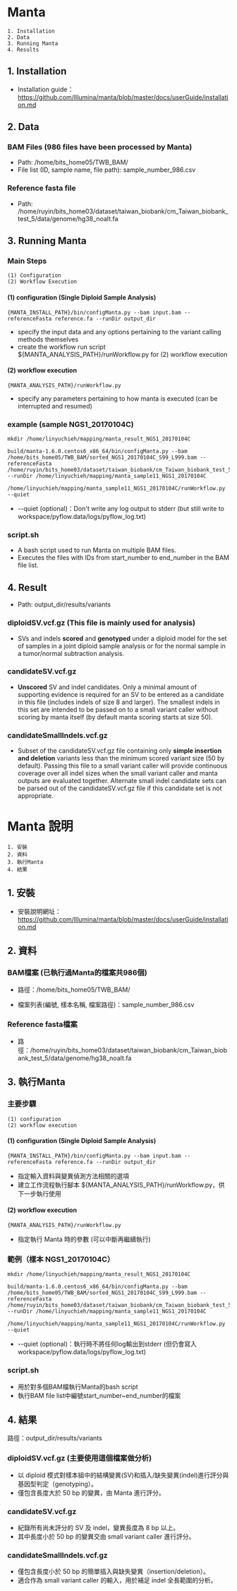 # Manta
    1. Installation
    2. Data
    3. Running Manta
    4. Results

## 1. Installation
* Installation guide：
https://github.com/Illumina/manta/blob/master/docs/userGuide/installation.md

## 2. Data
### BAM Files (986 files have been processed by Manta)
* Path: /home/bits_home05/TWB_BAM/
* File list (ID, sample name, file path): sample_number_986.csv

### Reference fasta file
* Path: /home/ruyin/bits_home03/dataset/taiwan_biobank/cm_Taiwan_biobank_test_5/data/genome/hg38_noalt.fa

## 3. Running Manta
### Main Steps
    (1) Configuration
    (2) Workflow Execution
#### (1) configuration (Single Diploid Sample Analysis)
    {MANTA_INSTALL_PATH}/bin/configManta.py --bam input.bam --referenceFasta reference.fa --runDir output_dir
* specify the input data and any options pertaining to the variant calling methods themselves
* create the workflow run script ${MANTA_ANALYSIS_PATH}/runWorkflow.py for (2) workflow execution

#### (2) workflow execution
    {MANTA_ANALYSIS_PATH}/runWorkflow.py
* specify any parameters pertaining to how manta is executed (can be interrupted and resumed)


### example (sample NGS1_20170104C)

    mkdir /home/linyuchieh/mapping/manta_result_NGS1_20170104C

    build/manta-1.6.0.centos6_x86_64/bin/configManta.py --bam /home/bits_home05/TWB_BAM/sorted_NGS1_20170104C_S99_L999.bam --referenceFasta /home/ruyin/bits_home03/dataset/taiwan_biobank/cm_Taiwan_biobank_test_5/data/genome/hg38_noalt.fa --runDir /home/linyuchieh/mapping/manta_sample11_NGS1_20170104C

    /home/linyuchieh/mapping/manta_sample11_NGS1_20170104C/runWorkflow.py --quiet

* --quiet (optional)：Don't write any log output to stderr (but still write to workspace/pyflow.data/logs/pyflow_log.txt)

### script.sh
* A bash script used to run Manta on multiple BAM files.
* Executes the files with IDs from start_number to end_number in the BAM file list.

## 4. Result
* Path: output_dir/results/variants
### diploidSV.vcf.gz (This file is mainly used for analysis)
* SVs and indels **scored** and **genotyped** under a diploid model for the set of samples in a joint diploid sample analysis or for the normal sample in a tumor/normal subtraction analysis.
### candidateSV.vcf.gz
* **Unscored** SV and indel candidates. Only a minimal amount of supporting evidence is required for an SV to be entered as a candidate in this file (includes indels of size 8 and larger). The smallest indels in this set are intended to be passed on to a small variant caller without scoring by manta itself (by default manta scoring starts at size 50).
### candidateSmallIndels.vcf.gz
* Subset of the candidateSV.vcf.gz file containing only **simple insertion and deletion** variants less than the minimum scored variant size (50 by default). Passing this file to a small variant caller will provide continuous coverage over all indel sizes when the small variant caller and manta outputs are evaluated together. Alternate small indel candidate sets can be parsed out of the candidateSV.vcf.gz file if this candidate set is not appropriate.





# Manta 說明
    1. 安裝
    2. 資料
    3. 執行Manta
    4. 結果

## 1. 安裝

* 安裝說明網址：
https://github.com/Illumina/manta/blob/master/docs/userGuide/installation.md


## 2. 資料

### BAM檔案 (已執行過Manta的檔案共986個)
* 路徑：/home/bits_home05/TWB_BAM/

* 檔案列表(編號, 樣本名稱, 檔案路徑)：sample_number_986.csv

### Reference fasta檔案
* 路徑：/home/ruyin/bits_home03/dataset/taiwan_biobank/cm_Taiwan_biobank_test_5/data/genome/hg38_noalt.fa


## 3. 執行Manta
### 主要步驟
    (1) configuration
    (2) workflow execution

#### (1) configuration (Single Diploid Sample Analysis)
    {MANTA_INSTALL_PATH}/bin/configManta.py --bam input.bam --referenceFasta reference.fa --runDir output_dir
* 指定輸入資料與變異偵測方法相關的選項
* 建立工作流程執行腳本 ${MANTA_ANALYSIS_PATH}/runWorkflow.py，供下一步執行使用

#### (2) workflow execution
    {MANTA_ANALYSIS_PATH}/runWorkflow.py
* 指定執行 Manta 時的參數 (可以中斷再繼續執行)


### 範例（樣本 NGS1_20170104C）

    mkdir /home/linyuchieh/mapping/manta_result_NGS1_20170104C

    build/manta-1.6.0.centos6_x86_64/bin/configManta.py --bam /home/bits_home05/TWB_BAM/sorted_NGS1_20170104C_S99_L999.bam --referenceFasta /home/ruyin/bits_home03/dataset/taiwan_biobank/cm_Taiwan_biobank_test_5/data/genome/hg38_noalt.fa --runDir /home/linyuchieh/mapping/manta_sample11_NGS1_20170104C

    /home/linyuchieh/mapping/manta_sample11_NGS1_20170104C/runWorkflow.py --quiet

* --quiet (optional)：執行時不將任何log輸出到stderr (但仍會寫入 workspace/pyflow.data/logs/pyflow_log.txt)

### script.sh
* 用於對多個BAM檔執行Manta的bash script
* 執行BAM file list中編號start_number~end_number的檔案


## 4. 結果
路徑：output_dir/results/variants
### diploidSV.vcf.gz (主要使用這個檔案做分析)
* 以 diploid 模式對樣本組中的結構變異(SV)和插入/缺失變異(indel)進行評分與基因型判定（genotyping）。
* 僅包含長度大於 50 bp 的變異，由 Manta 進行評分。
### candidateSV.vcf.gz
* 紀錄所有尚未評分的 SV 及 indel，變異長度為 8 bp 以上。
* 其中長度小於 50 bp 的變異交由 small variant caller 進行評分。
### candidateSmallIndels.vcf.gz
* 僅包含長度小於 50 bp 的簡單插入與缺失變異（insertion/deletion）。
* 適合作為 small variant caller 的輸入，用於補足 indel 全長範圍的分析。
